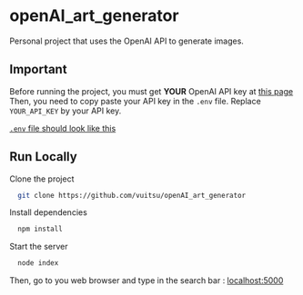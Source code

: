 # openAI_art_generator
Personal project that uses the OpenAI API to generate images.

## Important

Before running the project, you must get **YOUR** OpenAI API key at [this page](https://beta.openai.com/account/api-keys)
Then, you need to copy paste your API key in the `.env` file. Replace `YOUR_API_KEY` by your API key.

[`.env` file should look like this](https://user-images.githubusercontent.com/96443442/215264878-73de5cc3-f3d2-4b27-865d-a9ae12863ff8.png)

## Run Locally

Clone the project

```bash
  git clone https://github.com/vuitsu/openAI_art_generator
```

Install dependencies

```bash
  npm install
```

Start the server

```bash
  node index
```

Then, go to you web browser and type in the search bar : [localhost:5000](http://localhost:5000)
